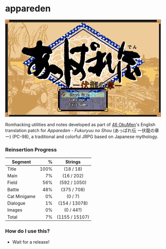 # appareden
![Appareden Title](img/Appareden_title.png)

Romhacking utilities and notes developed as part of [46 OkuMen](http://46okumen.com/)'s English translation patch for *Appareden - Fukuryuu no Shou* (あっぱれ伝 ー伏龍の章ー) (PC-98), a traditional and colorful JRPG based on Japanese mythology.

### Reinsertion Progress
| Segment      | %    |  Strings            | 
| -------------|-----:|:-------------------:|
| Title        | 100% |  (18 / 18)          |
| Main         |   7% |  (16 / 202)         |
| Field        |  56% | (592 / 1050)        |
| Battle       |  48% | (375 / 708)         |
| Cat Minigame |   0% |   (0 / 7)           |
| Dialogue     |   1% | (154 / 13078)       |
| Images       |   0% |   (0 / 44?)         |
| Total        |   7% |(1155 / 15107)       |


### How do I use this?
* Wait for a release!
